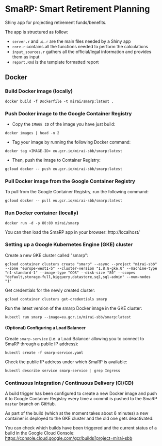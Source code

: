 # SmaRP: Smart Retirement Planning
Shiny app for projecting retirement funds/benefits.

The app is structured as follow:

- `server.r` and `ui.r` are the main files needed by a Shiny app
- `core.r` contains all the functions needed to perform the calculations
- `input_sources.r` gathers all the official/legal information and provides them as input
- `report.Rmd` is the template formatted report

## Docker

### Build Docker image (locally)

```
docker build -f Dockerfile -t mirai/smarp:latest .
```

### Push Docker image to the Google Container Registry

- Copy the `IMAGE ID` of the image you have just build:

```
docker images | head -n 2
```

- Tag your image by running the following Docker command:

```
docker tag <IMAGE-ID> eu.gcr.io/mirai-sbb/smarp:latest
```

- Then, push the image to Container Registry:

```
gcloud docker -- push eu.gcr.io/mirai-sbb/smarp:latest
```

### Pull Docker image from the Google Container Registry

To pull from the Google Container Registry, run the following command:

```
gcloud docker -- pull eu.gcr.io/mirai-sbb/smarp:latest
```

### Run Docker container (locally)

```
docker run -d -p 80:80 mirai/smarp
```

You can then load the SmaRP app in your browser:
http://localhost/

### Setting up a Google Kubernetes Engine (GKE) cluster

Create a new GKE cluster called "smarp":

```
gcloud container clusters create "smarp" --async --project "mirai-sbb" --zone "europe-west1-b" --cluster-version "1.8.8-gke.0" --machine-type "n1-standard-1" --image-type "COS" --disk-size "80" --scopes "default,storage-full,bigquery,datastore,sql,sql-admin" --num-nodes "1"
```

Get credentials for the newly created cluster:

```
gcloud container clusters get-credentials smarp
```

Run the latest version of the smarp Docker image in the GKE cluster:

```
kubectl run smarp --image=eu.gcr.io/mirai-sbb/smarp:latest
```

#### (Optional) Configuring a Load Balancer

Create `smarp-service` (i.e. a Load Balancer allowing you to connect to SmaRP
through a public IP address):

```
kubectl create -f smarp-service.yaml
```

Check the public IP address under which SmaRP is available:

```
kubectl describe service smarp-service | grep Ingress
```

### Continuous Integration / Continuous Delivery (CI/CD)

A build trigger has been configured to create a new Docker image and push it
to Google Container Registry every time a commit is pushed to the SmaRP `master`
branch on GitHub.

As part of the build (which at the moment takes about 6 minutes) a new container
is deployed to the GKE cluster and the old one gets deactivated.

You can check which builds have been triggered and the current status of a build
in the Google Cloud Console:
https://console.cloud.google.com/gcr/builds?project=mirai-sbb

